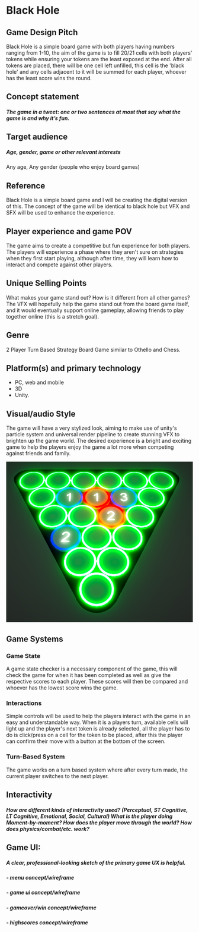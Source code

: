# Black Hole
## Game Design Pitch
Black Hole is a simple board game with both players having numbers ranging from 1-10, the aim of the game is to fill 20/21 cells with both players' tokens while ensuring your tokens are the least exposed at the end. After all tokens are placed, there will be one cell left unfilled, this cell is the 'black hole' and any cells adjacent to it will be summed for each player, whoever has the least score wins the round.

## Concept statement  
##### The game in a tweet: one or two sentences at most that say what the game is and why it’s fun.

## Target audience  
##### Age, gender, game or other relevant interests
Any age, Any gender (people who enjoy board games)

## Reference
Black Hole is a simple board game and I will be creating the digital version of this. The concept of the game will be identical to black hole but VFX and SFX will be used to enhance the experience.

## Player experience and game POV
The game aims to create a competitive but fun experience for both players. The players will experience a phase where they aren't sure on strategies when they first start playing, although after time, they will learn how to interact and compete against other players.

## Unique Selling Points
What makes your game stand out? How is it different from all other games?
The VFX will hopefully help the game stand out from the board game itself, and it would eventually support online gameplay, allowing friends to play together online (this is a stretch goal).

## Genre
2 Player Turn Based Strategy Board Game similar to Othello and Chess.

## Platform(s) and primary technology
- PC, web and mobile
- 3D
- Unity.

## Visual/audio Style
The game will have a very stylized look, aiming to make use of unity's particle system and universal render pipeline to create stunning VFX to brighten up the game world. The desired experience is a bright and exciting game to help the players enjoy the game a lot more when competing against friends and family.

![alt text](./images/GameVisuals.png "Game Visuals")

## Game Systems
### Game State
A game state checker is a necessary component of the game, this will check the game for when it has been completed as well as give the respective scores to each player. These scores will then be compared and whoever has the lowest score wins the game.
### Interactions
Simple controls will be used to help the players interact with the game in an easy and understandable way. When it is a players turn, available cells will light up and the player's next token is already selected, all the player has to do is click/press on a cell for the token to be placed, after this the player can confirm their move with a button at the bottom of the screen.
### Turn-Based System
The game works on a turn based system where after every turn made, the current player switches to the next player.

## Interactivity
##### How are different kinds of interactivity used? (Perceptual, ST Cognitive, LT Cognitive, Emotional, Social, Cultural) What is the player doing Moment‐by‐moment? How does the player move through the world?  How does physics/combat/etc. work?

## Game UI:
##### A clear, professional‐looking sketch of the primary game UX is helpful.
##### - menu concept/wireframe
##### - game ui concept/wireframe
##### - gameover/win concept/wireframe
##### - highscores concept/wireframe
